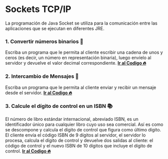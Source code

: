 # **Sockets TCP/IP**

La programación de Java Socket se utiliza para la comunicación entre las aplicaciones que se ejecutan en diferentes JRE.

### **1. Convertir números binarios 📑**

Escriba un programa que le permita al cliente escribir una cadena de unos y ceros (es decir, un número en representación binaria), luego envíelo al servidor y devuelve el valor decimal correspondiente. [**Ir al Codigo 🔥**](https://github.com/iamcarlosmunoz/socket-server-java/tree/main/binary)

### **2. Intercambio de Mensajes 📩**

Escriba un programa que le permita al cliente enviar y recibir un mensaje desde el servidor. [**Ir al Codigo 🔥**](https://github.com/iamcarlosmunoz/socket-server-java/tree/main/simple)

### **3. Calcule el dígito de control en un ISBN 📚**

El número de libro estándar internacional, abreviado ISBN, es un identificador único para cualquier libro cuyo uso sea comercial. Así es como se descompone y calcula el dígito de control que figura como último dígito.
El cliente envía el código ISBN de 9 dígitos al servidor, el servidor lo procesa, calcula el dígito de control y devuelve dos salidas al cliente: el código de control y el nuevo ISBN de 10 dígitos que incluye el dígito de control. [**Ir al Codigo 🔥**](https://github.com/iamcarlosmunoz/socket-server-java/tree/main/isbn)
